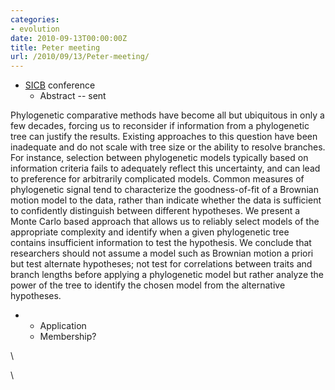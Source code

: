 ```yaml
---
categories:
- evolution
date: 2010-09-13T00:00:00Z
title: Peter meeting
url: /2010/09/13/Peter-meeting/
---
```


-   [SICB](http://www.sicb.org/meetings/2011/abstracts/index.php3 "http://www.sicb.org/meetings/2011/abstracts/index.php3")
    conference
    -   Abstract -- sent

Phylogenetic comparative methods have become all but ubiquitous in only
a few decades, forcing us to reconsider if information from a
phylogenetic tree can justify the results. Existing approaches to this
question have been inadequate and do not scale with tree size or the
ability to resolve branches. For instance, selection between
phylogenetic models typically based on information criteria fails to
adequately reflect this uncertainty, and can lead to preference for
arbitrarily complicated models. Common measures of phylogenetic signal
tend to characterize the goodness-of-fit of a Brownian motion model to
the data, rather than indicate whether the data is sufficient to
confidently distinguish between different hypotheses. We present a Monte
Carlo based approach that allows us to reliably select models of the
appropriate complexity and identify when a given phylogenetic tree
contains insufficient information to test the hypothesis. We conclude
that researchers should not assume a model such as Brownian motion a
priori but test alternate hypotheses; not test for correlations between
traits and branch lengths before applying a phylogenetic model but
rather analyze the power of the tree to identify the chosen model from
the alternative hypotheses.

-   -   Application
    -   Membership?

\

\


